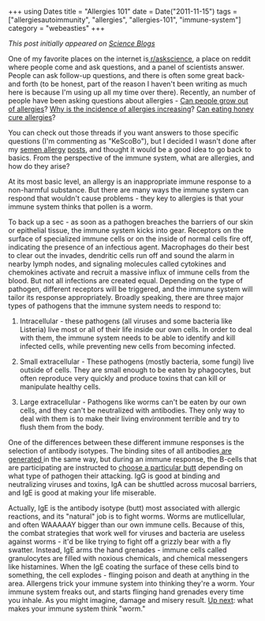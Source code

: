 +++
using Dates
title = "Allergies 101"
date = Date("2011-11-15")
tags = ["allergiesautoimmunity", "allergies", "allergies-101", "immune-system"]
category = "webeasties"
+++

_This post initially appeared on [Science Blogs](http://scienceblogs.com/webeasties)_

One of my favorite places on the internet is[ r/askscience](http://www.reddit.com/r/askscience), a place on reddit where people come and ask questions, and a panel of scientists answer. People can ask follow-up questions, and there is often some great back-and forth (to be honest, part of the reason I haven't been writing as much here is because I'm using up all my time over there). Recently, an number of people have been asking questions about allergies - [Can people grow out of allergies](http://www.reddit.com/r/askscience/comments/m8lr0/is_it_possible_for_someone_to_grow_out_of_an/)? [Why is the incidence of allergies increasing](http://www.reddit.com/r/askscience/comments/m7cx4/why_are_so_many_kids_allergic_to_things_now/)? [Can eating honey cure allergies](http://www.reddit.com/r/askscience/comments/le7lp/can_honey_made_from_specific_plants_help_with/)?

You can check out those threads if you want answers to those specific questions (I'm commenting as "KeScoBo"), but I decided I wasn't done after my [semen allergy](http://scienceblogs.com/webeasties/2011/07/allergic_to_spunk.php) [posts](http://scienceblogs.com/webeasties/2011/07/sexually_transmitted_allergies.php), and thought it would be a good idea to go back to basics. From the perspective of the immune system, what are allergies, and how do they arise?

At its most basic level, an allergy is an inappropriate immune response to a non-harmful substance. But there are many ways the immune system can respond that wouldn't cause problems - they key to allergies is that your immune system thinks that pollen is a worm.

To back up a sec - as soon as a pathogen breaches the barriers of our skin or epithelial tissue, the immune system kicks into gear. Receptors on the surface of specialized immune cells or on the inside of normal cells fire off, indicating the presence of an infectious agent. Macrophages do their best to clear out the invades, dendritic cells run off and sound the alarm in nearby lymph nodes, and signaling molecules called cytokines and chemokines activate and recruit a massive influx of immune cells from the blood. 
But not all infections are created equal. Depending on the type of pathogen, different receptors will be triggered, and the immune system will tailor its response appropriately. Broadly speaking, there are three major types of pathogens that the immune system needs to respond to:

1) Intracellular - these pathogens (all viruses and some bacteria like Listeria) live most or all of their life inside our own cells. In order to deal with them, the immune system needs to be able to identify and kill infected cells, while preventing new cells from becoming infected.

2) Small extracellular - These pathogens (mostly bacteria, some fungi) live outside of cells. They are small enough to be eaten by phagocytes, but often reproduce very quickly and produce toxins that can kill or manipulate healthy cells.

3) Large extracellular - Pathogens like worms can't be eaten by our own cells, and they can't be neutralized with antibodies. They only way to deal with them is to make their living environment terrible and try to flush them from the body.

One of the differences between these different immune responses is the selection of antibody isotypes. The binding sites of all antibodies[ are generated ](http://scienceblogs.com/webeasties/2011/08/the_god_of_b-cells.php)in the same way, but during an immune response, the B-cells that are participating are instructed to [choose a particular butt](http://scienceblogs.com/erv/2011/08/antibodies_evolution_in_action.php) depending on what type of pathogen their attacking. IgG is good at binding and neutralizing viruses and toxins, IgA can be shuttled across mucosal barriers, and IgE is good at making your life miserable.

Actually, IgE is the antibody isotype (butt) most associated with allergic reactions, and its "natural" job is to fight worms. Worms are mutlicellular, and often WAAAAAY bigger than our own immune cells. Because of this, the combat strategies that work well for viruses and bacteria are useless against worms - it'd be like trying to fight off a grizzly bear with a fly swatter. Instead, IgE arms the hand grenades - immune cells called granulocytes are filled with noxious chemicals, and chemical messengers like histamines. When the IgE coating the surface of these cells bind to something, the cell explodes - flinging poison and death at anything in the area. 
Allergens trick your immune system into thinking they're a worm. Your immune system freaks out, and starts flinging hand grenades every time you inhale. As you might imagine, damage and misery result. 
[Up next](http://scienceblogs.com/webeasties/2011/11/allergies_101_-_part_deux.php): what makes your immune system think "worm."

      
  
